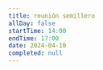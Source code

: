 ```yaml
---
title: reunión semillero
allDay: false
startTime: 14:00
endTime: 17:00
date: 2024-04-10
completed: null
---
```

